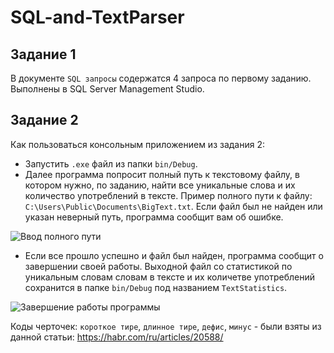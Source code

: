 # SQL-and-TextParser
## Задание 1
В документе `SQL запросы` содержатся 4 запроса по первому заданию. Выполнены в SQL Server Management Studio.
## Задание 2
Как пользоваться консольным приложением из задания 2:
+ Запустить `.exe` файл из папки `bin/Debug`.
+ Далее программа попросит полный путь к текстовому файлу, в котором нужно, по заданию, найти все уникальные слова и их количество употреблений в тексте. Пример полного пути к файлу: `C:\Users\Public\Documents\BigText.txt`. Если файл был не найден или указан неверный путь, программа сообщит вам об ошибке.

![Ввод полного пути](https://user-images.githubusercontent.com/58146305/233389030-84f67485-383c-43c9-80c8-6c494647f39d.png)

+ Если все прошло успешно и файл был найден, программа сообщит о завершении своей работы. Выходной файл со статистикой по уникальным словам словам в тексте и их количетве употреблений сохранится в папке `bin/Debug` под названием  `TextStatistics`.

![Завершение работы программы](https://user-images.githubusercontent.com/58146305/233388750-1b922fe7-8e30-492e-ab17-097d1e225b04.png)

Коды черточек: `короткое тире`, `длинное тире`, `дефис`, `минус` - были взяты из данной статьи: https://habr.com/ru/articles/20588/
